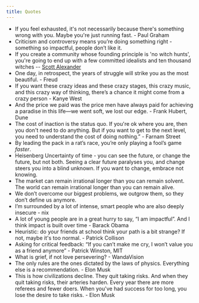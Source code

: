 ```yaml
---
title: Quotes
---
```

- If you feel exhausted, it's not necessarily because there's something wrong with you. Maybe you're just running fast. - Paul Graham
- Criticism and controversy means you’re doing something right - something so impactful, people don’t like it.
- If you create a community whose founding principle is 'no witch hunts', you're going to end up with a few committed idealists and ten thousand witches -- [Scott Alexander](https://slatestarcodex.com/2017/05/01/neutral-vs-conservative-the-eternal-struggle/)
- One day, in retrospect, the years of struggle will strike you as the most beautiful. - Freud
- If you want these crazy ideas and these crazy stages, this crazy music, and this crazy way of thinking, there’s a chance it might come from a crazy person - Kanye West
- And the price we paid was the price men have always paid for achieving a paradise in this life—we went soft, we lost our edge. - Frank Hubert, Dune
- The cost of inaction is the status quo. If you're ok where you are, then you don't need to do anything. But if you want to get to the next level, you need to understand the cost of doing nothing.” - Farnam Street
- By leading the pack in a rat’s race, you’re only playing a fool’s game _faster_.
- Heisenberg Uncertainty of time - you can see the future, or change the future, but not both. Seeing a clear future paralyses you, and change steers you into a blind unknown. If you want to change, embrace not knowing.
- The market can remain irrational longer than you can remain solvent. The world can remain irrational longer than you can remain alive.
- We don’t overcome our biggest problems, we outgrow them, so they don’t define us anymore.
- I’m surrounded by a lot of intense, smart people who are also deeply insecure - nix
- A lot of young people are in a great hurry to say, “I am impactful”. And I think impact is built over time - Barack Obama
- Heuristic: do your friends at school think your path is a bit strange? If not, maybe it's too normal. - Patrick Collison
- Asking for critical feedback: “If you can’t make me cry, I won’t value you as a friend anymore” - Patrick Winston, MIT
- What is grief, if not love persevering? - WandaVision
- The only rules are the ones dictated by the laws of physics. Everything else is a recommendation. - Elon Musk
- This is how civilizations decline. They quit taking risks. And when they quit taking risks, their arteries harden. Every year there are more referees and fewer doers. When you've had success for too long, you lose the desire to take risks. - Elon Musk